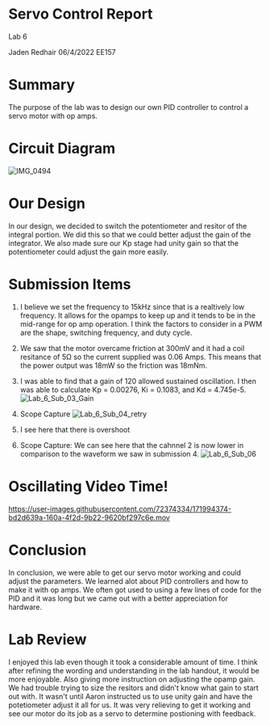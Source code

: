 # Servo Control Report

Lab 6

Jaden Redhair 06/4/2022 EE157

# Summary
The purpose of the lab was to design our own PID controller to control a servo motor with op amps.

# Circuit Diagram
![IMG_0494](https://user-images.githubusercontent.com/72374334/171993252-75c9bc04-0116-4125-a7f9-d2cbba751b70.jpg)

# Our Design
In our design, we decided to switch the potentiometer and resitor of the integral portion. We did this so that we could better adjust the gain of the integrator. We also made sure our Kp stage had unity gain so that the potentiometer could adjust the gain more easily.


# Submission Items

1. I believe we set the frequency to 15kHz since that is a realtively low frequency. It allows for the opamps to keep up and it tends to be in the mid-range for op amp operation. I think the factors to consider in a PWM are the shape, switching frequency, and duty cycle.
2. We saw that the motor overcame friction at 300mV and it had a coil resitance of 5Ω so the current supplied was 0.06 Amps. This means that the power output was 18mW so the friction was 18mNm.
3. I was able to find that a gain of 120 allowed sustained oscillation. I then was able to calculate Kp = 0.00276, Ki = 0.1083, and Kd = 4.745e-5. ![Lab_6_Sub_03_Gain](https://user-images.githubusercontent.com/72374334/171994071-2e6d2401-eebd-41f3-9074-62c385b7342b.jpeg)

4. Scope Capture ![Lab_6_Sub_04_retry](https://user-images.githubusercontent.com/72374334/171994101-fc53f61d-74d5-4f36-b267-a2e072ca947e.jpeg)
5. I see here that there is overshoot
6. Scope Capture: We can see here that the cahnnel 2 is now lower in comparison to the waveform we saw in submission 4. ![Lab_6_Sub_06](https://user-images.githubusercontent.com/72374334/171994156-cc619885-bd09-4c2f-846f-0e1d797937a1.jpeg)

# Oscillating Video Time!
https://user-images.githubusercontent.com/72374334/171994374-bd2d639a-160a-4f2d-9b22-9620bf297c6e.mov

# Conclusion
In conclusion, we were able to get our servo motor working and could adjust the parameters. We learned alot about PID controllers and how to make it with op amps. We often got used to using a few lines of code for the PID and it was long but we came out with a better appreciation for hardware.

# Lab Review
I enjoyed this lab even though it took a considerable amount of time. I think after refining the wording and understanding in the lab handout, it would be more enjoyable. Also giving more instruction on adjusting the opamp gain. We had trouble trying to size the resitors and didn't know what gain to start out with. It wasn't until Aaron instructed us to use unity gain and have the potetiometer adjust it all for us. It was very relieving to get it working and see our motor do its job as a servo to determine postioning with feedback.

